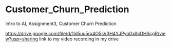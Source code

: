 # Customer_Churn_Prediction
Intro to AI, Assignment3, Customer Churn Prediction

https://drive.google.com/file/d/1Id5uu5rx4O5sV3H4YJPyoGxlhiOHScgR/view?usp=sharing
link to my video recording in my drive

